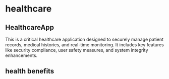 
# healthcare

## HealthcareApp

This is a critical healthcare application designed to securely manage patient records, medical histories, and real-time monitoring. It includes key features like security compliance, user safety measures, and system integrity enhancements.
## health benefits 
